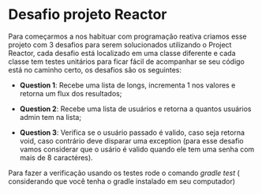 # Desafio projeto Reactor

Para começarmos a nos habituar com programação reativa criamos esse projeto com 3 desafios para serem solucionados utilizando o Project Reactor, cada desafio está localizado em uma classe diferente e cada classe tem testes unitários para ficar fácil de acompanhar se seu código está no caminho certo, os desafios são os seguintes:

* **Question 1**: Recebe uma lista de longs, incrementa 1 nos valores e retorna um flux dos resultados;

* **Question 2**: Recebe uma lista de usuários e retorna a quantos usuários admin tem na lista;

* **Question 3**: Verifica se o usuário passado é valido, caso seja retorna void, caso contrário deve disparar uma exception
  (para esse desafio vamos considerar que o usário é valido quando ele tem uma senha com mais de 8 caractéres).

Para fazer a verificação usando os testes rode o comando *gradle test* ( considerando que você tenha o gradle instalado em seu computador)